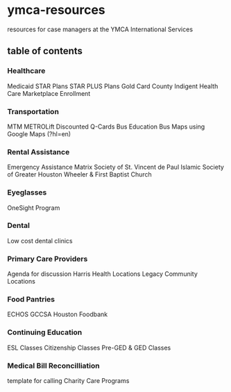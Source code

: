 # ymca-resources
resources for case managers at the YMCA International Services

## table of contents

### Healthcare
Medicaid
STAR Plans
STAR PLUS Plans
Gold Card
County Indigent Health Care
Marketplace Enrollment

### Transportation
MTM
METROLift
Discounted Q-Cards
Bus Education
Bus Maps
using Google Maps (?hl=en)

### Rental Assistance
Emergency Assistance Matrix
Society of St. Vincent de Paul
Islamic Society of Greater Houston
Wheeler & First Baptist Church

### Eyeglasses
OneSight Program

### Dental 
Low cost dental clinics

### Primary Care Providers
Agenda for discussion
Harris Health Locations
Legacy Community Locations

### Food Pantries
ECHOS
GCCSA
Houston Foodbank

### Continuing Education
ESL Classes
Citizenship Classes
Pre-GED & GED Classes

### Medical Bill Reconcilliation
template for calling
Charity Care Programs
